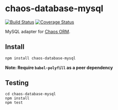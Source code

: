 # chaos-database-mysql

[![Build Status](https://travis-ci.org/crysalead-js/chaos-database-mysql.png?branch=master)](https://travis-ci.org/crysalead-js/chaos-database-mysql)
[![Coverage Status](https://coveralls.io/repos/crysalead-js/chaos-database-mysql/badge.svg)](https://coveralls.io/r/crysalead-js/chaos-database-mysql)

MySQL adapter for [Chaos ORM](https://github.com/crysalead-js/chaos-orm).

## Install

```bash
npm install chaos-database-mysql
```

__Note: Require `babel-polyfill` as a peer dependency__


## Testing

```
cd chaos-database-mysql
npm install
npm test
```